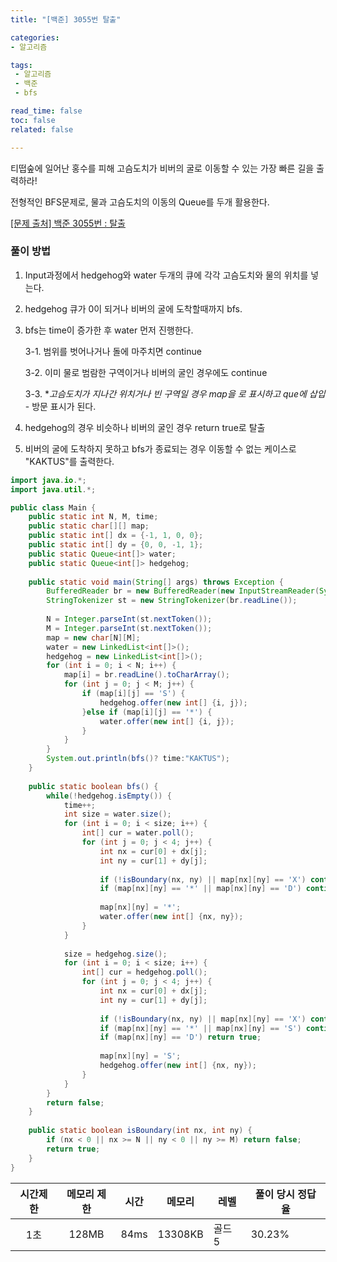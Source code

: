 ```yaml
---
title: "[백준] 3055번 탈출"

categories:
- 알고리즘

tags: 
 - 알고리즘
 - 백준
 - bfs

read_time: false
toc: false
related: false

---
```


티떱숲에 일어난 홍수를 피해 고슴도치가 비버의 굴로 이동할 수 있는 가장 빠른 길을 출력하라!

전형적인 BFS문제로, 물과 고슴도치의 이동의 Queue를 두개 활용한다. 

[[문제 출처] 백준 3055번 : 탈출](https://www.acmicpc.net/problem/3055)

### 풀이 방법

1. Input과정에서 hedgehog와 water 두개의 큐에 각각 고슴도치와 물의 위치를 넣는다.

2. hedgehog 큐가 0이 되거나 비버의 굴에 도착할때까지 bfs.

3. bfs는 time이 증가한 후 water 먼저 진행한다.

   3-1. 범위를 벗어나거나 돌에 마주치면 continue

   3-2. 이미 물로 범람한 구역이거나 비버의 굴인 경우에도 continue

   3-3. **고슴도치가 지나간 위치거나 빈 구역일 경우 map을 *로 표시하고 que에 삽입** - 방문 표시가 된다.

4. hedgehog의 경우 비슷하나 비버의 굴인 경우 return true로 탈출

5. 비버의 굴에 도착하지 못하고 bfs가 종료되는 경우 이동할 수 없는 케이스로 "KAKTUS"를 출력한다.

```java
import java.io.*;
import java.util.*;

public class Main {
	public static int N, M, time;
	public static char[][] map;
	public static int[] dx = {-1, 1, 0, 0};
	public static int[] dy = {0, 0, -1, 1};
	public static Queue<int[]> water;
	public static Queue<int[]> hedgehog;
	
	public static void main(String[] args) throws Exception {
		BufferedReader br = new BufferedReader(new InputStreamReader(System.in));
		StringTokenizer st = new StringTokenizer(br.readLine());
		
		N = Integer.parseInt(st.nextToken());
		M = Integer.parseInt(st.nextToken());
		map = new char[N][M];
		water = new LinkedList<int[]>();
		hedgehog = new LinkedList<int[]>();
		for (int i = 0; i < N; i++) {
			map[i] = br.readLine().toCharArray();
			for (int j = 0; j < M; j++) {
				if (map[i][j] == 'S') {
					hedgehog.offer(new int[] {i, j});
				}else if (map[i][j] == '*') {
					water.offer(new int[] {i, j});
				}
			}
		}
		System.out.println(bfs()? time:"KAKTUS");
	}
	
	public static boolean bfs() {
		while(!hedgehog.isEmpty()) {
			time++;
			int size = water.size();
			for (int i = 0; i < size; i++) {
				int[] cur = water.poll();
				for (int j = 0; j < 4; j++) {
					int nx = cur[0] + dx[j];
					int ny = cur[1] + dy[j];
					
					if (!isBoundary(nx, ny) || map[nx][ny] == 'X') continue;
					if (map[nx][ny] == '*' || map[nx][ny] == 'D') continue;
					
					map[nx][ny] = '*';
					water.offer(new int[] {nx, ny});
				}
			}
			
			size = hedgehog.size();
			for (int i = 0; i < size; i++) {
				int[] cur = hedgehog.poll();
				for (int j = 0; j < 4; j++) {
					int nx = cur[0] + dx[j];
					int ny = cur[1] + dy[j];
					
					if (!isBoundary(nx, ny) || map[nx][ny] == 'X') continue;
					if (map[nx][ny] == '*' || map[nx][ny] == 'S') continue;
					if (map[nx][ny] == 'D') return true;
					
					map[nx][ny] = 'S';
					hedgehog.offer(new int[] {nx, ny});
				}
			}
		}
		return false;
	}
	
	public static boolean isBoundary(int nx, int ny) {
		if (nx < 0 || nx >= N || ny < 0 || ny >= M) return false;
		return true;
	}
}
```

| 시간제한 | 메모리 제한 | 시간 | 메모리  | 레벨   | 풀이 당시 정답율 |
| :------: | :---------: | :--: | ------- | ------ | ---------------- |
|   1초    |    128MB    | 84ms | 13308KB | 골드 5 | 30.23%           |

